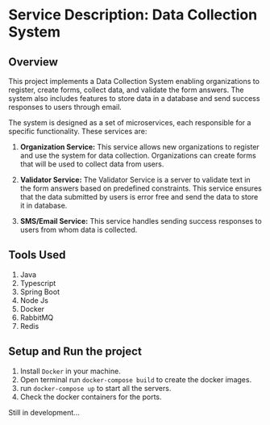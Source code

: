 # Service Description: Data Collection System

## Overview
This project implements a Data Collection System enabling organizations to register, create forms, collect data, and validate the form answers. The system also includes features to store data in a database and send success responses to users through email.

The system is designed as a set of microservices, each responsible for a specific functionality. These services are:

1. **Organization Service:** This service allows new organizations to register and use the system for data collection. Organizations can create forms that will be used to collect data from users.

2. **Validator Service:** The Validator Service is a server to validate text in the form answers based on predefined constraints. This service ensures that the data submitted by users is error free and send the data to store it in database.

4. **SMS/Email Service:** This service handles sending success responses to users from whom data is collected.


## Tools Used

1. Java
2. Typescript
3. Spring Boot
4. Node Js
5. Docker
6. RabbitMQ
7. Redis

## Setup and Run the project

1. Install ```Docker``` in your machine.
2. Open terminal run ```docker-compose build``` to create the docker images.
3. run ```docker-compose up``` to start all the servers.
4. Check the docker containers for the ports.


Still in development...
